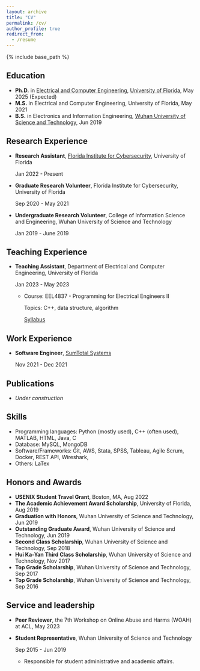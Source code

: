 ```yaml
---
layout: archive
title: "CV"
permalink: /cv/
author_profile: true
redirect_from:
  - /resume
---
```


{% include base_path %}

Education
------

* **Ph.D.** in [Electrical and Computer Engineering](https://www.ece.ufl.edu/), [University of Florida](https://www.ufl.edu/), May 2025 (Expected)
* **M.S.** in Electrical and Computer Engineering, University of Florida, May 2021
* **B.S.** in Electronics and Information Engineering, [Wuhan University of Science and Technology](https://en.wust.edu.cn/), Jun 2019


Research Experience
------
* **Research Assistant**, [Florida Institute for Cybersecurity](https://fics.institute.ufl.edu/), University of Florida

  Jan 2022 - Present
* **Graduate Research Volunteer**, Florida Institute for Cybersecurity, University of Florida
  
  Sep 2020 - May 2021
* **Undergraduate Research Volunteer**, College of Information Science and Engineering, Wuhan University of Science and Technology

  Jan 2019 - June 2019


Teaching Experience
------
* **Teaching Assistant**, Department of Electrical and Computer Engineering, University of Florida

  Jan 2023 - May 2023

  - Course: EEL4837 - Programming for Electrical Engineers II

    Topics: C++, data structure, algorithm
  
    [Syllabus](https://www.ece.ufl.edu/wp-content/uploads/syllabi/Spring2023/EEL4837_Prog_EE_2_Ruchkin_Spring_2023.pdf)

  

Work Experience
------
* **Software Engineer**, [SumTotal Systems](https://www.sumtotalsystems.com/)

  Nov 2021 - Dec 2021


Publications
------
* *Under construction*


Skills
------
* Programming languages: Python (mostly used), C++ (often used), MATLAB, HTML, Java, C
* Database: MySQL, MongoDB
* Software/Frameworks: Git, AWS, Stata, SPSS, Tableau, Agile Scrum, Docker, REST API, Wireshark, 
* Others: LaTex


Honors and Awards
------
* **USENIX Student Travel Grant**, Boston, MA, Aug 2022 
* **The Academic Achievement Award Scholarship**, University of Florida, Aug 2019
*	**Graduation with Honors**, Wuhan University of Science and Technology, Jun 2019
*	**Outstanding Graduate Award**, Wuhan University of Science and Technology, Jun 2019
*	**Second Class Scholarship**, Wuhan University of Science and Technology, Sep 2018
*	**Hui Ka-Yan Third Class Scholarship**, Wuhan University of Science and Technology, Nov 2017
*	**Top Grade Scholarship**, Wuhan University of Science and Technology, Sep 2017
*	**Top Grade Scholarship**, Wuhan University of Science and Technology, Sep 2016

  
Service and leadership
------
* **Peer Reviewer**, the 7th Workshop on Online Abuse and Harms (WOAH) at ACL, May 2023
* **Student Representative**, Wuhan University of Science and Technology

  Sep 2015 - Jun 2019
  * Responsible for student administrative and academic affairs.

